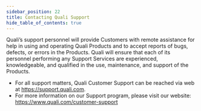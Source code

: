 ```yaml
---
sidebar_position: 22
title: Contacting Quali Support
hide_table_of_contents: true
---
```


Quali’s support personnel will provide Customers with remote assistance for help in using and operating Quali Products and to accept reports of bugs, defects, or errors in the Products. Quali will ensure that each of its personnel performing any Support Services are experienced, knowledgeable, and qualified in the use, maintenance, and support of the Products. 

* For all support matters, Quali Customer Support can be reached via web at https://support.quali.com. 
* For more information on our Support program, please visit our website: https://www.quali.com/customer-support
